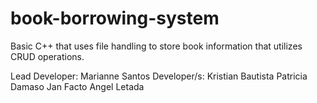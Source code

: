 # book-borrowing-system
Basic C++ that uses file handling to store book information that utilizes CRUD operations.

Lead Developer: Marianne Santos
Developer/s:
Kristian Bautista
Patricia Damaso
Jan Facto
Angel Letada
